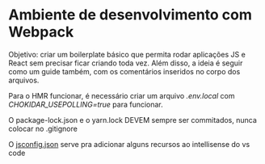 # Ambiente de desenvolvimento com Webpack

Objetivo: criar um boilerplate básico que permita rodar aplicações JS e React sem precisar ficar criando toda vez. Além disso, a ideia é seguir como um guide também, com os comentários inseridos no corpo dos arquivos.

Para o HMR funcionar, é necessário criar um arquivo _.env.local_ com _CHOKIDAR_USEPOLLING=true_ para funcionar.

O package-lock.json e o yarn.lock DEVEM sempre ser commitados, nunca colocar no .gitignore

O [jsconfig.json](https://code.visualstudio.com/docs/languages/jsconfig) serve pra adicionar alguns recursos ao intellisense do vs code
